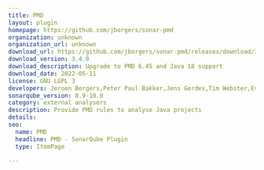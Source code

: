 ```yaml
---
title: PMD
layout: plugin
homepage: https://github.com/jborgers/sonar-pmd
organization: unknown
organization_url: unknown
download_url: https://github.com/jborgers/sonar-pmd/releases/download/3.4.0/sonar-pmd-plugin-3.4.0.jar
download_version: 3.4.0
download_description: Upgrade to PMD 6.45 and Java 18 support
download_date: 2022-05-11
license: GNU LGPL 3
developers: Jeroen Borgers,Peter Paul Bakker,Jens Gerdes,Tim Webster,Evgeny Mandrikov
sonarqube_version: 8.9-10.0
category: external analysers
description: Provide PMD rules to analyse Java projects
details: 
seo:
  name: PMD
  headline: PMD - SonarQube Plugin
  type: ItemPage

---
```

